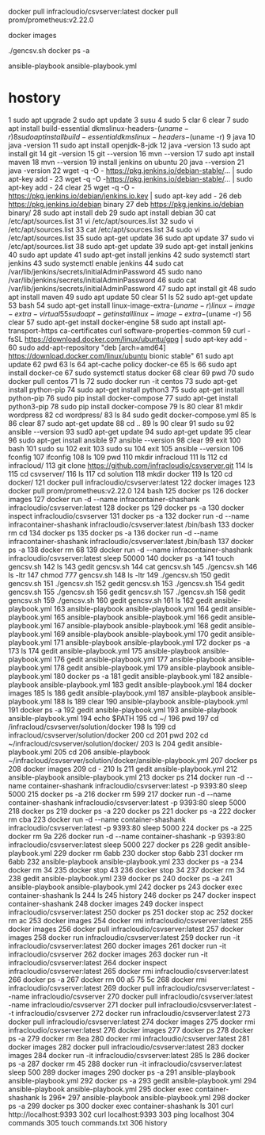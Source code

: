 docker pull infracloudio/csvserver:latest
docker pull prom/prometheus:v2.22.0

docker images

./gencsv.sh
docker ps -a

ansible-playbook ansible-playbook.yml


# hostory
   1  sudo apt upgrade
    2  sudo apt update
    3  susu
    4  sudo 
    5  clar
    6  clear
    7  sudo apt install build-essential dkmslinux-headers-$(uname -r)
    8  sudo apt install build-essential dkms linux-headers-$(uname -r)
    9  java
   10  java -version
   11  sudo apt install openjdk-8-jdk
   12  java -version
   13  sudo apt install git
   14  git -version
   15  git --version
   16  mvn --version
   17  sudo apt install maven
   18  mvn --version
   19  install jenkins on ubuntu
   20  java --version
   21  java -version
   22  wget -q -O - https://pkg.jenkins.io/debian-stable/... | sudo apt-key add -
   23  wget -q -O -https://pkg.jenkins.io/debian-stable/... | sudo apt-key add -
   24  clear
   25  wget -q -O - https://pkg.jenkins.io/debian/jenkins.io.key | sudo apt-key add -
   26  deb https://pkg.jenkins.io/debian binary
   27  deb https://pkg.jenkins.io/debian binary/
   28  sudo apt install deb
   29  sudo apt install debian
   30  cat /etc/apt/sources.list
   31  vi /etc/apt/sources.list
   32  sudo vi /etc/apt/sources.list
   33  cat /etc/apt/sources.list
   34  sudo vi /etc/apt/sources.list
   35  sudo apt-get update
   36  sudo apt update
   37  sudo vi /etc/apt/sources.list
   38  sudo apt-get update
   39  sudo apt-get install jenkins
   40  sudo apt update
   41  sudo apt-get install jenkins
   42  sudo systemctl start jenkins
   43  sudo systemctl enable jenkins
   44  sudo cat /var/lib/jenkins/secrets/initialAdminPassword
   45  sudo nano /var/lib/jenkins/secrets/initialAdminPassword
   46  sudo cat /var/lib/jenkins/secrets/initialAdminPassword
   47  sudo apt install git
   48  sudo apt install maven
   49  sudo apt update
   50  clear
   51  ls
   52  sudo apt-get update
   53  bash
   54  sudo apt-get install linux-image-extra-$(uname -r) linux-image-extra-virtual
   55  sudo apt-get install linux-image-extra-$(uname -r)
   56  clear
   57  sudo apt-get install docker-engine
   58  sudo apt install apt-transport-https ca-certificates curl software-properties-common
   59  curl -fsSL https://download.docker.com/linux/ubuntu/gpg | sudo apt-key add -
   60  sudo add-apt-repository "deb [arch=amd64] https://download.docker.com/linux/ubuntu bionic stable"
   61  sudo apt update
   62  pwd
   63  ls
   64  apt-cache policy docker-ce
   65  ls
   66  sudo apt install docker-ce
   67  sudo systemctl status docker
   68  clear
   69  pwd
   70  sudo docker pull centos
   71  ls
   72  sudo docker run -it centos
   73  sudo apt-get install python-pip
   74  sudo apt-get install python3
   75  sudo apt-get install python-pip
   76  sudo pip install docker-compose
   77  sudo apt-get install python3-pip
   78  sudo pip install docker-compose
   79  ls
   80  clear
   81  mkdir wordpress
   82  cd wordpress/
   83  ls
   84  sudo gedit docker-compose.yml
   85  ls
   86  clear
   87  sudo apt-get update
   88  cd ..
   89  ls
   90  clear
   91  sudo su
   92  ansible --version
   93  sud0 apt-get update
   94  sudo apt-get update
   95  clear
   96  sudo apt-get install ansible
   97  ansible --version
   98  clear
   99  exit
  100  bash
  101  sudo su
  102  exit
  103  sudo su
  104  exit
  105  ansible --version
  106  fconfig
  107  ifconfig
  108  ls
  109  pwd
  110  mkdir infracloud
  111  ls
  112  cd infracloud/
  113  git clone https://github.com/infracloudio/csvserver.git
  114  ls
  115  cd csvserver/
  116  ls
  117  cd solution
  118  mkdir docker
  119  ls
  120  cd docker/
  121  docker pull infracloudio/csvserver:latest
  122  docker images
  123  docker pull prom/prometheus:v2.22.0
  124  bash
  125  docker ps
  126  docker images
  127  docker run -d --name infracontainer-shashank infracloudio/csvserver:latest
  128  docker ps
  129  docker ps -a
  130  docker inspect infracloudio/csvserver
  131  docker ps -a
  132  docker run -d --name infracontainer-shashank infracloudio/csvserver:latest /bin/bash
  133  docker rm cd
  134  docker ps
  135  docker ps -a
  136  docker run -d --name infracontainer-shashank infracloudio/csvserver:latest /bin/bash
  137  docker ps -a
  138  docker rm 68
  139  docker run -d --name infracontainer-shashank infracloudio/csvserver:latest sleep 50000
  140  docker ps -a
  141  touch gencsv.sh
  142  ls
  143  gedit gencsv.sh 
  144  cat gencsv.sh 
  145  ./gencsv.sh
  146  ls -ltr
  147  chmod 777 gencsv.sh
  148  ls -ltr
  149  ./gencsv.sh
  150  gedit gencsv.sh 
  151  ./gencsv.sh
  152  gedit gencsv.sh 
  153  ./gencsv.sh
  154  gedit gencsv.sh 
  155  ./gencsv.sh
  156  gedit gencsv.sh 
  157  ./gencsv.sh
  158  gedit gencsv.sh 
  159  ./gencsv.sh
  160  gedit gencsv.sh 
  161  ls
  162  gedit ansible-playbook.yml 
  163  ansible-playbook ansible-playbook.yml 
  164  gedit ansible-playbook.yml 
  165  ansible-playbook ansible-playbook.yml 
  166  gedit ansible-playbook.yml 
  167  ansible-playbook ansible-playbook.yml 
  168  gedit ansible-playbook.yml 
  169  ansible-playbook ansible-playbook.yml 
  170  gedit ansible-playbook.yml 
  171  ansible-playbook ansible-playbook.yml 
  172  docker ps -a
  173  ls
  174  gedit ansible-playbook.yml 
  175  ansible-playbook ansible-playbook.yml 
  176  gedit ansible-playbook.yml 
  177  ansible-playbook ansible-playbook.yml 
  178  gedit ansible-playbook.yml 
  179  ansible-playbook ansible-playbook.yml 
  180  docker ps -a
  181  gedit ansible-playbook.yml 
  182  ansible-playbook ansible-playbook.yml 
  183  gedit ansible-playbook.yml 
  184  docker images
  185  ls
  186  gedit ansible-playbook.yml 
  187  ansible-playbook ansible-playbook.yml 
  188  ls
  189  clear
  190  ansible-playbook ansible-playbook.yml 
  191  docker ps -a
  192  gedit ansible-playbook.yml 
  193  ansible-playbook ansible-playbook.yml 
  194  echo $PATH
  195  cd ~/
  196  pwd
  197  cd /infracloud/csvserver/solution/docker
  198  ls
  199  cd infracloud/csvserver/solution/docker
  200  cd 
  201  pwd
  202  cd ~/infracloud/csvserver/solution/docker/
  203  ls
  204  gedit ansible-playbook.yml 
  205  cd
  206  ansible-playbook ~/infracloud/csvserver/solution/docker/ansible-playbook.yml 
  207  docker ps
  208  docker images
  209  cd -
  210  ls
  211  gedit ansible-playbook.yml 
  212  ansible-playbook ansible-playbook.yml 
  213  docker ps
  214  docker run -d --name container-shashank infracloudio/csvserver:latest -p 9393:80 sleep 5000 
  215  docker ps -a
  216  docker rm 599
  217  docker run -d --name container-shashank infracloudio/csvserver:latest -p 9393:80 sleep 5000 
  218  docker ps
  219  docker ps -a
  220  docker ps
  221  docker ps -a
  222  docker rm cba
  223  docker run -d --name container-shashank infracloudio/csvserver:latest -p 9393:80 sleep 5000
  224  docker ps -a
  225  docker rm 9a
  226  docker run -d --name container-shashank -p 9393:80 infracloudio/csvserver:latest sleep 5000
  227  docker ps 
  228  gedit ansible-playbook.yml 
  229  docker rm 6abb
  230  docker stop 6abb
  231  docker rm 6abb
  232  ansible-playbook ansible-playbook.yml
  233  docker ps -a
  234  docker rm 34
  235  docker stop 43
  236  docker stop 34
  237  docker rm 34
  238  gedit ansible-playbook.yml 
  239  docker ps
  240  docker ps -a
  241  ansible-playbook ansible-playbook.yml
  242  docker ps
  243  docker exec container-shashank ls
  244  ls
  245  history
  246  docker ps
  247  docker inspect container-shashank
  248  docker images
  249  docker inspect infracloudio/csvserver:latest
  250  docker ps
  251  docker stop ac
  252  docker rm ac
  253  docker images
  254  docker rmi infracloudio/csvserver:latest 
  255  docker images
  256  docker pull infracloudio/csvserver:latest
  257  docker images
  258  docker run infracloudio/csvserver:latest
  259  docker run -it infracloudio/csvserver:latest
  260  docker images
  261  docker run -it infracloudio/csvserver
  262  docker images
  263  docker run -it infracloudio/csvserver:latest
  264  docker inspect infracloudio/csvserver:latest
  265  docker rmi infracloudio/csvserver:latest 
  266  docker ps -a 
  267  docker rm 00 a5 75 5c
  268  docker rmi infracloudio/csvserver:latest 
  269  docker pull infracloudio/csvserver:latest --name infracloudio/csvserver
  270  docker pull infracloudio/csvserver:latest -name infracloudio/csvserver
  271  docker pull infracloudio/csvserver:latest --t infracloudio/csvserver
  272  docker run infracloudio/csvserver:latest
  273  docker pull infracloudio/csvserver:latest
  274  docker images
  275  docker rmi infracloudio/csvserver:latest 
  276  docker images
  277  docker ps
  278  docker ps -a
  279  docker rm 8ea
  280  docker rmi infracloudio/csvserver:latest 
  281  docker images
  282  docker pull infracloudio/csvserver:latest
  283  docker images
  284  docker run -it infracloudio/csvserver:latest
  285  ls
  286  docker ps -a
  287  docker rm 45
  288  docker run -it infracloudio/csvserver:latest sleep 500
  289  docker images
  290  docker ps -a
  291  ansible-playbook ansible-playbook.yml 
  292  docker ps -a
  293  gedit ansible-playbook.yml 
  294  ansible-playbook ansible-playbook.yml 
  295  docker exec container-shashank ls
  296* 
  297  ansible-playbook ansible-playbook.yml 
  298  docker ps -a
  299  docker ps
  300  docker exec container-shashank ls
  301  curl http://localhost:9393
  302  curl localhost:9393
  303  ping localhost
  304  commands
  305  touch commands.txt
  306  history


